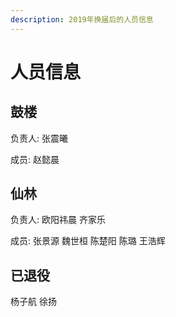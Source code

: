 ```yaml
---
description: 2019年换届后的人员信息
---
```


# 人员信息

## 鼓楼

负责人: 张震曦

成员: 赵懿晨

## 仙林

负责人: 欧阳祎晨 齐家乐

成员: 张景源 魏世桓 陈楚阳 陈璐 王浩辉

## 已退役

杨子航 徐扬

